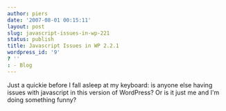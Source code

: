 ```yaml
---
author: piers
date: '2007-08-01 00:15:11'
layout: post
slug: javascript-issues-in-wp-221
status: publish
title: Javascript Issues in WP 2.2.1
wordpress_id: '9'
? ''
: - Blog
---
```


Just a quickie before I fall asleep at my keyboard: is anyone else having
issues with javascript in this version of WordPress? Or is it just me and I'm
doing something funny?


